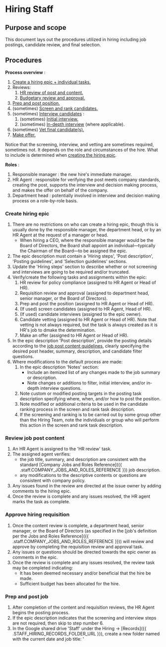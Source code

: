 # Hiring Staff

## Purpose and scope

This document lays out the procedures utilized in hiring including job postings, candidate review, and final selection.

## Procedures



**Process overview** :
1. [Create a hiring epic + individual tasks.](#create-hiring-epic)
2. Reviews:
   1. [HR review of post and content.](#review-job-post-content)
   2. [Budgetary review and approval.](#approve-hiring-requisition)
3. [Prep and post position.](#prep-and-post-job)
4. (sometimes) [Screen and rank candidates.](#screen-and-rank-candidates)
5. (sometimes) [Interview candidates](#interview-candidates) :
   1. (sometimes) [Initial interview.](#initial-candidate-interviews)
   2. (sometimes) [In-depth interview](#in-depth-candidate-interviews) (where applicable).
6. (sometimes) [Vet final candidate(s).](#vet-final-candidates)
7. [Make offer.](#make-offer)

Notice that the screening, interview, and vetting are sometimes required, sometimes not. It depends on the role and circumstances of the hire. What to include is determined when [creating the hiring epic](#create-hiring-epic).

**Roles** :
1. Responsible manager : the new hire's immediate manager.
2. <role>HR Agent</role> : responsible for verifying the post meets company standards, creating the post, supports the interview and decision making process, and makes the offer on behalf of the company.
3. <role>Department head</role> : potentially involved in interview and decision making process on a role-by-role basis.

### Create hiring epic

1. There are no restrictions on who can create a hiring epic, though this is usually done by the responsible manager, the <role>department head</role>, or by an <role>HR Agent</role> at the request of a manager or head.
   * When hiring a CEO, where the responsible manager would be the Board of Directors, the Board shall appoint an individual—typically the Chairman of the Board—to be assigned the epic.
2. The epic description must contain a 'Hiring steps', 'Post description', 'Posting guidelines', and 'Selection guidelines' sections.
3. Update the 'Hiring steps' section to describe whether or not screening and interviews are going to be required and/or truncated.
4. Verify/create the following tasks and assignments within the epic:
   1. HR review for policy compliance (assigned to HR Agent or Head of HR).
   2. Requisition review and approval (assigned to department head, senior manager, or the Board of Directors).
   3. Prep and post the position (assigned to HR Agent or Head of HR).
   4. (If used) screen candidates (assigned to HR Agent, Head of HR).
   5. (If used) candidate interviews (assigned to the epic owner).
   6. Candidate vetting (assigned to HR Agent or Head of HR). Note that vetting is not always required, but the task is always created as it is HR's job to dmake the determination.
   7. Make an offer (assigned to HR Agent or Head of HR).
3. In the epic description 'Post description', provide the posting details according to the [job post content guidelines](#job-post-content-guidelines), clearly specifying the desired post header, summary, description, and candidate filter questions.
4. Where modifications to the default process are made:
   1. In the epic description 'Notes' section:
      * Include an itemized list of any changes made to the job summary or description.
      * Note changes or additions to filter, initial interview, and/or in-depth interview questions.
   2. Note custom or modified posting targets in the posting task description specifying where, when, and/or how to post the position.
   3. Note modified or additional criteria to be used in the candidate ranking process in the screen and rank task description.
   4. If the screening and ranking is to be carried out by some group other than the Hiring Team, note the individuals or group who will perform this action in the screen and rank task description.

### Review job post content

1. An <role>HR Agent</role> is assigned to the 'HR review' task.
2. The assigned agent verifies:
   * the job title, summary, and description are consistent with the standard [Company Jobs and Roles Reference]({{ .staff.COMPANY_JOBS_AND_ROLES_REFERENCE }}) job description.
   * any modifications to the descriptive contents or questions are consistent with company policy.
3. Any issues found in the review are directed at the issue owner by adding comments to the hiring epic.
4. Once the review is complete and any issues resolved, the <role>HR agent</role> marks the task as complete.

### Approve hiring requisition

1. Once the content review is complete, a department head, senior manager, or the Board of Directors (as specified in the [job's definition per the Jobs and Roles Reference]({{ .staff.COMPANY_JOBS_AND_ROLES_REFERENCE }})) will review and approve by completing the requisition review and approval task.
2. Any issues or questions should be directed towards the epic owner as comments in the epic.
3. Once the review is complete and any issues resolved, the review task may be completed indicating:
   * It has been deemed necessary and/or beneficial that the hire be made.
   * Sufficient budget has been allocated for the hire.

### Prep and post job

1. After completion of the content and requisition reviews, the <role>HR Agent</role> begins the posting process.
2. If the epic description indicates that the screening and interview steps are not required, then skip to step number 6.
3. In the Google shared drive 'Staff' under the Hiring -> [Records]({{ .STAFF_HIRING_RECORDS_FOLDER_URL }}), create a new folder named with the current date and job title: '<YYYY-MM-DD> <title>'. E.g., "2021-06-15 Human Resource Agent".
4. Within that folder, create:
  * a 'Candidates' folder.
  * an 'Interview resources' folder.
  * a "Candidates Tracker" spreadsheet titled ''<YYYY-MM-DD> <title> Candidates' using the [Hiring Candidates Tracker Template]({{ .HIRING_CANDIDATES_TRACKER_TEMPLATE_URL }}).
  * an "Initial Interview Template" form (using Google Forms). Unless otherwise instructed, use a template from the [Interview Templates]({{ .HIRING_INITIAL_INTERVIEW_TEMPLATES }}) folder as appropriate to the role, if available and using a default or ad-hoc template as necessary.
  * an "In-Depth Interview Template" form (using Google Forms). Unless otherwise instructed, use a template from the [Interview Templates]({{ .HIRING_INITIAL_INTERVIEW_TEMPLATES }}) folder as appropriate to the role, if available  and using a default or ad-hoc template as necessary.
5. Update the Candidate Tracker embedded ranking logic per hiring specific instructions.
6. Unless otherwise instructed, announce the new opening internally via email to 'team@{{ .COMPANY_EMAIL_DOMAIN }}' internally using the 'hiring@{{ .COMPANY_EMAIL_DOMAIN }}' address as the originator.
7. Unless otherwise specified in the posting task, external posts are made using the 'hiring@{{ .COMPANY_EMAIL_DOMAIN }}' account to {{ .STAFF_DEFAULT_OPENINGS_POSTED_AT }}.
   * Where possible, the <role>HR Agent</role> will make the postings themselves.
   * In cases where the post should come from another individual, the <role>HR Agent</role> will alert the individual and confirm that the posting has been made.

### Screen and rank candidates

_Guidelines_ : Candidate screening is used narrow the field of potential candidates. These actions may be performed automatically in-whole or in-part, but are always the responsibility of the task assignee.

1. The candidate screening task may be assigned to either a <role>Human Resources Agent</role> (default) or the head of HR.
   * In general, the actual screening process may be performed by multiple individuals in the 'Hiring Team' group unless otherwise specified.
   * The record of who processed which response is implicitly captured in the history of the Candidate Tracker spreadsheet as it is edited.
2. Each incoming responses is screened for:
   * the necessary skills or other attributes required by the position.
   * a reasonable response to all the [candidate filter questions](#candidate-filter-questions).
3. In the Hiring Candidates spreadsheet created earlier, add an entry for each candidate and fill out the 'screening' records.
4. Using best judgement, any screener may advance the initial candidate interview task to 'in progress' after ensuring the initial candidate interview task description contains links to:
   * the Candidate Tracker spreadsheet, and
   * the 'Initial Interview Template'.

### Interview candidates

1. The epic owner is also responsible and assigned to the candidate review task, which covers both initial and in-depth interviews.
2. The task owner may assign others to assist and/or participate in the interview process. Everyone involved in the process must be documented in the issue description.

#### Initial candidate interviews

_Guidelines_ : The initial candidate interview is a remote interview generally less than 20 minutes in length. The purpose is to identify a handful candidates for an in-depth interview. The interviews are generally conducted in chunks of no more than ~5-6 interviews focusing on the top candidates and moving down the list until a sufficient pool of 2-4 candidates have been identified for the in-depth interview stage.

1. The task owner may manually re-order the forced ranking generated force ranking in the Candidate Tracker spreadsheet.
2. The task owner is responsible for assigning and communicating interviews to individuals by creating new tasks in the epic. Each task should:
   * link to the root hiring project folder (which contains the Candidate Tracker and Candidates folder).
   * link Candidate Tracker sheet for contact information,
   * indicate which candidates to contact. (This may be a number, specific candidates, etc.)
   * instruct the assignee to:
      * create a sub-folder in the 'Candidates' folder using the candidates email for the folder name.
      * clone the Initial Interview Form Template into the sub-folder and rename it '<email> Initial Interview'.
      * contact the assigned candidates and complete the initial interview form.
      * update the initial interview fields for each candidate interviewed in the Candidate Tracker spreadsheet.
3. Ensure that all assigned users have access to the root hiring project folder.

#### In-depth candidate interviews

_Guidelines_ : In-depth interviews are intended to identify final candidates and may involve multiple company participants depending on the job being filled.

1. Taking the results of initial interviews together along with the original ordering, the task owner shall identify which candidates shall proceed to the in-depth interview.
2. Create tasks for an <role>HR Agent</role> or assistant to contact and schedule time with each individual candidate, being sure to include:
   * any company staff which should be included in the interview and whether or not they are optional, and
   * how long to block off for the interview.
3. Prior to the interview itself, use the In-Depth Interview Template created earlier to create a blank interview notes documents for each participating staff member to make notes in. These are named like '<candidate email> In-Depth Interview Notes - <staff email>'.
4. Remind all participants to complete the interview notes during or immediately after the interview.
5. After evaluating the interview notes and discussion with any other company participants, the task owner may designate one or more candidates to proceed to vetting by updating the vetting task description and advancing the status to "in progress".

### Vet final candidate
_(SOC 2 Type I ref 1.4, SOC 2 Type II ref 1.4)_

1. A designated <role>Human Resources Agent</role> shall run a credit check on the identified candidate for:
   * positions in the Finance department,
   * <role>Department Heads</role>, and/or
   * positions at the VP level and above.
2. A designated <role>Human Resources Agent</role> shall run a criminal background check on the identified candidate for:
   * positions in the Operations department,
   * positions in the Development department,
   * positions in the Finance department,
   * positions in the Compliance department,
   * positions at the VP level or above
3. The results of any checks:
   * are retained by Human Resources until the process is complete.
   * are only accessible by designated Human Resource personnel.
   * are _NOT_ shared with other participants in the process _NOR_ saved to the hiring project folder.
4. Results are evaluated according to the [background check evaluation guidelines]({{ .staff.standards.STAFF_MANAGEMENT_STANDARDS }}#background-check-evaluation-guidelines).
5. The <role>HR Agent</role> shall update the appropriate record in the Candidate Tracker spreadsheet.
6. Where disqualifying red flags are raised, the <role>HR Agent</role> shall notify the hiring epic task owner using neutral language and without divulging the particulars.
7. Where non-disqualifying red flags are raised, the <role>HR Agent</role> shall coordinate with the appropriate department head or senior manager to jointly agree agree to a statement, recorded in the Candidate Tracker spreadsheet, as to wether the candidate is disqualified or not.
   * Any issues should be described with as much discretion as possible.
   * In no case, should any record of the issues be created outside of the background check report. Any durable communications created during this process, such as email, should not name the individual or the specific issues.

### Make offer

1. The hiring task owner may direct an offer to be made to any candidates passing the vetting phase by updating the description of the offer task and advancing the status to "in progress".
2. An offer letter is generated by a <role>Human Resources Agent</role>:
   * starting with a standard template,
   * incorporating the job description as captured in the epic description for this specific hire, and
   * specifying an 'offer expiration' date.
3. The assigned <role>Human Resources Agent</role> shall handle initial communications regarding any questions or counter-offers and forward such communication to the responsible manager, with or without recommendations. All responses will flow through the responsible <role>Human Resources Agent</role>.
4. If the candidate accepts the offer within the specified time period, an [onboarding epic]({{ .staff.procedures.ONBOARDING_STAFF }}) is created with the expected on-board date reflected in the task date.

## Job post content guidelines

### General description

* Use the titles, summary, and description from the [Company Jobs and Roles Reference]({{ .staff.COMPANY_JOBS_AND_ROLES_REFERENCE }}) as a starting point.
   * If there is no suitable role, then refer to the contact department head or, for senior management and executive roles, the CEO regarding adding (TODO: link) or modifying (TODO: link) a role.
* Include a clearly labeled heading, summary, and description.
* The heading should name the position using a Jobs and Roles Ref title along with any critical characteristics such as "part time", "contract", etc.
* The summary should be taken from the [Company Jobs and Roles Reference]({{ .staff.COMPANY_JOBS_AND_ROLES_REFERENCE }}) summary of the position.
   * The text may be modified to fit any further particulars of the particular position but must retain the key components of the base summary.
   * Where possible, use an additive approach.
* The description should be taken from the [Company Jobs and Roles Reference]({{ .staff.COMPANY_JOBS_AND_ROLES_REFERENCE }}) description of the position.
   * The text may be modified to fit any further particulars of the particular position, but should retain the key components of the base description.
   * Where possible, use an additive approach.
   * Elements of the base description may be omitted from the post description for brevity and clarity.
* Job posts made to specific platforms may require further editing for technical reasons.

### Candidate filter questions

Job postings should generally include some "candidate filter questions". This helps narrow the candidate pool to those who are specifically interested in this role filtering out candidates who are just replying to postings en masse. The candidate filter questions should state that they required "2-3 sentence answers". One or two questions are generally sufficient, and no more than three should be included in any post. The questions should be such that they can be answered by an applicant without recourse to technical documentation.

The primary point is to see _if_ the candidate answered the questions at all, which serves as a proxy for the candidates interest in the job and their general ability to notice details. The questions are generally so simple that any reasonable answer is acceptable.

Filter questions are generally domain relevant. E.g.:
* For a developer position: "In 2-3 sentences, name an underrated technology and describe why you believe it it should be used more."
* For a sales position: "In 2-3 sentences, describe your approach to cold calling."
* For an HR position: "In 2-3 sentences, describe how you would deal with a sensitive staff complaint against a manager."

Appropriate filter questions are maintained as part of the internal job and roles definition and available, by role, in the Hiring Guidelines Reference (TODO: create and link .staff.HIRING_GUIDELINES_REFERENCE).

## Determining hiring requirements guidelines

* Default requirements are specified for each role in the Hiring Guidelines Reference (TODO: create and link .staff.HIRING_GUIDELINES_REFERENCE).
* So long as the plan as captured in the epic is approved by the department head or senior management (as specified in the Hiring Guidelines Reference (TODO: create and link .staff.HIRING_GUIDELINES_REFERENCE)), the screening and/or interview steps may be skipped or truncated from the baseline procedure.
* Where required, candidates _MUST_ be vetted.

## Posting guidelines

* Posts are generally simultaneously announced internally and posted externally.
* The company shall select one or more services as default targets for posting (currently, Indeed).
* The epic owner may specify modified and/or additional targets including additional services, direct mail to a list of candidates, "internal only", etc.

## Candidate forced ranking guidelines

Forced ranking is used to provide an initial order of review for prospective candidates. Ranking criteria is established based on each role. Where no specific criteria is specified by the responsible manager, then default rankings criteria as maintained by Human Resources shall be used.

Rankings are generally performed using a weighted average of scores ranging from 1-3 correlating to 'sufficient', 'average' and 'exceptional'. Rankings are generally based, in decreasing weight, on:
1. demonstrated success in projects which relate to the position,
2. demonstrated understanding/mastery of applicable skills,
3. demonstrated enthusiasm for the position, as with a custom cover letter or other communications,
4. experience in fields related to the position, and
5. general business experience.
